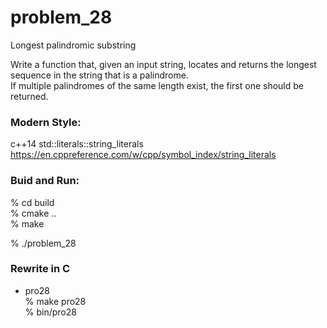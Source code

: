problem_28
===============

 Longest palindromic substring

Write a function that, given an input string, locates and returns the longest sequence in the string that is a palindrome.   
If multiple palindromes of the same length exist, the first one should be returned.  


### Modern Style:  
c++14  std::literals::string_literals  
https://en.cppreference.com/w/cpp/symbol_index/string_literals  


### Buid and Run:  
% cd build  
% cmake ..  
% make  

% ./problem_28  


### Rewrite in C
- pro28  
% make pro28  
% bin/pro28

